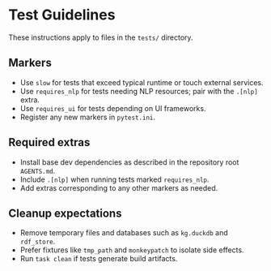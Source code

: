 # Test Guidelines

These instructions apply to files in the `tests/` directory.

## Markers
- Use `slow` for tests that exceed typical runtime or touch external
  services.
- Use `requires_nlp` for tests needing NLP resources; pair with the
  `.[nlp]` extra.
- Use `requires_ui` for tests depending on UI frameworks.
- Register any new markers in `pytest.ini`.

## Required extras
- Install base dev dependencies as described in the repository root `AGENTS.md`.
- Include `.[nlp]` when running tests marked `requires_nlp`.
- Add extras corresponding to any other markers as needed.

## Cleanup expectations
- Remove temporary files and databases such as `kg.duckdb` and
  `rdf_store`.
- Prefer fixtures like `tmp_path` and `monkeypatch` to isolate side
  effects.
- Run `task clean` if tests generate build artifacts.
